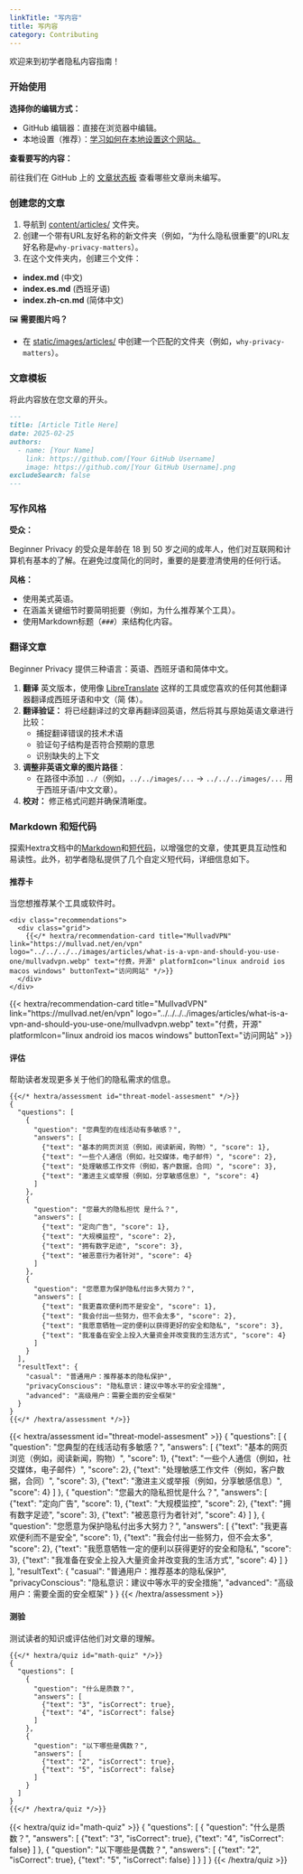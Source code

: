 ```yaml
---
linkTitle: "写内容"
title: 写内容
category: Contributing
---
```

欢迎来到初学者隐私内容指南！

### 开始使用
**选择你的编辑方式：**
- GitHub 编辑器：直接在浏览器中编辑。
- 本地设置（推荐）：[学习如何在本地设置这个网站。](../setup-locally/)

**查看要写的内容：** 

前往我们在 GitHub 上的 [文章状态板](https://github.com/orgs/beginnerprivacy/projects/1) 查看哪些文章尚未编写。

### 创建您的文章
1. 导航到 [content/articles/](https://github.com/beginnerprivacy/beginnerprivacy.github.io/tree/main/content/articles) 文件夹。
2. 创建一个带有URL友好名称的新文件夹（例如，“为什么隐私很重要”的URL友好名称是`why-privacy-matters`）。
3. 在这个文件夹内，创建三个文件：
- **index.md** (中文)
- **index.es.md** (西班牙语)
- **index.zh-cn.md** (简体中文)

🖼️ **需要图片吗？**
- 在 [static/images/articles/](https://github.com/beginnerprivacy/beginnerprivacy.github.io/tree/main/static/images/articles) 中创建一个匹配的文件夹（例如，`why-privacy-matters`）。

### 文章模板
将此内容放在您文章的开头。
```markdown
---
title: [Article Title Here]
date: 2025-02-25
authors:
  - name: [Your Name]
    link: https://github.com/[Your GitHub Username]
    image: https://github.com/[Your GitHub Username].png
excludeSearch: false
---
```

### 写作风格
**受众：** 

Beginner Privacy 的受众是年龄在 18 到 50 岁之间的成年人，他们对互联网和计算机有基本的了解。在避免过度简化的同时，重要的是要澄清使用的任何行话。

**风格：**
- 使用美式英语。
- 在涵盖关键细节时要简明扼要（例如，为什么推荐某个工具）。
- 使用Markdown标题（`###`）来结构化内容。

### 翻译文章
Beginner Privacy 提供三种语言：英语、西班牙语和简体中文。
1. **翻译** 英文版本，使用像 [LibreTranslate](https://libretranslate.com/) 这样的工具或您喜欢的任何其他翻译器翻译成西班牙语和中文（简 体）。
2. **翻译验证：**  将已经翻译过的文章再翻译回英语，然后将其与原始英语文章进行比较：
    - 捕捉翻译错误的技术术语
    - 验证句子结构是否符合预期的意思
    - 识别缺失的上下文
3. **调整非英语文章的图片路径**：
    - 在路径中添加 `../`（例如，`../../images/...` → `../../../images/...` 用于西班牙语/中文文章）。
4. **校对：** 修正格式问题并确保清晰度。

### Markdown 和短代码
探索Hextra文档中的[Markdown](https://imfing.github.io/hextra/docs/guide/markdown/)和[短代码](https://imfing.github.io/hextra/docs/guide/shortcodes/)，以增强您的文章，使其更具互动性和易读性。此外，初学者隐私提供了几个自定义短代码，详细信息如下。

#### 推荐卡
当您想推荐某个工具或软件时。
```
<div class="recommendations">
  <div class="grid">
    {{</* hextra/recommendation-card title="MullvadVPN" link="https://mullvad.net/en/vpn" logo="../../../../images/articles/what-is-a-vpn-and-should-you-use-one/mullvadvpn.webp" text="付费，开源" platformIcon="linux android ios macos windows" buttonText="访问网站" */>}}
  </div>
</div>
```
<div class="recommendations">
  <div class="grid">
    {{< hextra/recommendation-card title="MullvadVPN" link="https://mullvad.net/en/vpn" logo="../../../../images/articles/what-is-a-vpn-and-should-you-use-one/mullvadvpn.webp" text="付费，开源" platformIcon="linux android ios macos windows" buttonText="访问网站" >}}
  </div>
</div>

#### 评估
帮助读者发现更多关于他们的隐私需求的信息。
```
{{</* hextra/assessment id="threat-model-assesment" */>}}
{
  "questions": [
    {
      "question": "您典型的在线活动有多敏感？",
      "answers": [
        {"text": "基本的网页浏览（例如，阅读新闻，购物）", "score": 1},
        {"text": "一些个人通信（例如，社交媒体，电子邮件）", "score": 2},
        {"text": "处理敏感工作文件（例如，客户数据，合同）", "score": 3},
        {"text": "激进主义或举报（例如，分享敏感信息）", "score": 4}
      ]
    },
    {
      "question": "您最大的隐私担忧 是什么？",
      "answers": [
        {"text": "定向广告", "score": 1},
        {"text": "大规模监控", "score": 2},
        {"text": "拥有数字足迹", "score": 3},
        {"text": "被恶意行为者针对", "score": 4}
      ]
    },
    {
      "question": "您愿意为保护隐私付出多大努力？",
      "answers": [
        {"text": "我更喜欢便利而不是安全", "score": 1},
        {"text": "我会付出一些努力，但不会太多", "score": 2},
        {"text": "我愿意牺牲一定的便利以获得更好的安全和隐私", "score": 3},
        {"text": "我准备在安全上投入大量资金并改变我的生活方式", "score": 4}
      ]
    }
  ],
  "resultText": {
    "casual": "普通用户：推荐基本的隐私保护",
    "privacyConscious": "隐私意识：建议中等水平的安全措施",
    "advanced": "高级用户：需要全面的安全框架"
  }
}
{{</* /hextra/assessment */>}}
```

{{< hextra/assessment id="threat-model-assesment" >}}
{
  "questions": [
    {
      "question": "您典型的在线活动有多敏感？",
      "answers": [
        {"text": "基本的网页浏览（例如，阅读新闻，购物）", "score": 1},
        {"text": "一些个人通信（例如，社交媒体，电子邮件）", "score": 2},
        {"text": "处理敏感工作文件（例如，客户数据，合同）", "score": 3},
        {"text": "激进主义或举报（例如，分享敏感信息）", "score": 4}
      ]
    },
    {
      "question": "您最大的隐私担忧是什么？",
      "answers": [
        {"text": "定向广告", "score": 1},
        {"text": "大规模监控", "score": 2},
        {"text": "拥有数字足迹", "score": 3},
        {"text": "被恶意行为者针对", "score": 4}
      ]
    },
    {
      "question": "您愿意为保护隐私付出多大努力？",
      "answers": [
        {"text": "我更喜欢便利而不是安全", "score": 1},
        {"text": "我会付出一些努力，但不会太多", "score": 2},
        {"text": "我愿意牺牲一定的便利以获得更好的安全和隐私", "score": 3},
        {"text": "我准备在安全上投入大量资金并改变我的生活方式", "score": 4}
      ]
    }
  ],
  "resultText": {
    "casual": "普通用户：推荐基本的隐私保护",
    "privacyConscious": "隐私意识：建议中等水平的安全措施",
    "advanced": "高级用户：需要全面的安全框架"
  }
}
{{< /hextra/assessment >}}

#### 测验
测试读者的知识或评估他们对文章的理解。
```
{{</* hextra/quiz id="math-quiz" */>}}
{
  "questions": [
    {
      "question": "什么是质数？",
      "answers": [
        {"text": "3", "isCorrect": true},
        {"text": "4", "isCorrect": false}
      ]
    },
    {
      "question": "以下哪些是偶数？",
      "answers": [
        {"text": "2", "isCorrect": true},
        {"text": "5", "isCorrect": false}
      ]
    }
  ]
}
{{</* /hextra/quiz */>}}
```

{{< hextra/quiz id="math-quiz" >}}
{
  "questions": [
    {
      "question": "什么是质数？",
      "answers": [
        {"text": "3", "isCorrect": true},
        {"text": "4", "isCorrect": false}
      ]
    },
    {
      "question": "以下哪些是偶数？",
      "answers": [
        {"text": "2", "isCorrect": true},
        {"text": "5", "isCorrect": false}
      ]
    }
  ]
}
{{< /hextra/quiz >}}